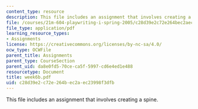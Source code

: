 ```yaml
---
content_type: resource
description: This file includes an assignment that involves creating a spine.
file: /courses/21m-604-playwriting-i-spring-2005/c28d39e2c72e264bec2aec23998f3dfb_week6b.pdf
file_type: application/pdf
learning_resource_types:
- Assignments
license: https://creativecommons.org/licenses/by-nc-sa/4.0/
ocw_type: OCWFile
parent_title: Assignments
parent_type: CourseSection
parent_uid: da8e0fd5-70ce-ca5f-5997-cd6e4ed1e488
resourcetype: Document
title: week6b.pdf
uid: c28d39e2-c72e-264b-ec2a-ec23998f3dfb
---
```

This file includes an assignment that involves creating a spine.
